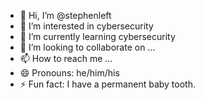 - 👋 Hi, I’m @stephenleft
- 👀 I’m interested in cybersecurity
- 🌱 I’m currently learning cybersecurity
- 💞️ I’m looking to collaborate on ...
- 📫 How to reach me ...
- 😄 Pronouns: he/him/his
- ⚡ Fun fact: I have a permanent baby tooth.

<!---
stephenleft/stephenleft is a ✨ special ✨ repository because its `README.md` (this file) appears on your GitHub profile.
You can click the Preview link to take a look at your changes.
--->
